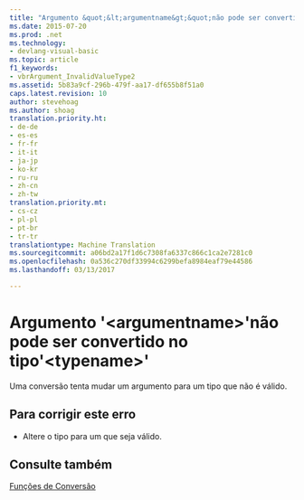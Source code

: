 ```yaml
---
title: "Argumento &quot;&lt;argumentname&gt;&quot;não pode ser convertido no tipo&quot;&lt;typename&gt;&quot; | Documentos do Microsoft"
ms.date: 2015-07-20
ms.prod: .net
ms.technology:
- devlang-visual-basic
ms.topic: article
f1_keywords:
- vbrArgument_InvalidValueType2
ms.assetid: 5b83a9cf-296b-479f-aa17-df655b8f51a0
caps.latest.revision: 10
author: stevehoag
ms.author: shoag
translation.priority.ht:
- de-de
- es-es
- fr-fr
- it-it
- ja-jp
- ko-kr
- ru-ru
- zh-cn
- zh-tw
translation.priority.mt:
- cs-cz
- pl-pl
- pt-br
- tr-tr
translationtype: Machine Translation
ms.sourcegitcommit: a06bd2a17f1d6c7308fa6337c866c1ca2e7281c0
ms.openlocfilehash: 0a536c270df33994c6299befa8984eaf79e44586
ms.lasthandoff: 03/13/2017

---
```

# <a name="argument-39ltargumentnamegt39-cannot-be-converted-to-type-39lttypenamegt39"></a>Argumento '&lt;argumentname&gt;'não pode ser convertido no tipo'&lt;typename&gt;'
Uma conversão tenta mudar um argumento para um tipo que não é válido.  
  
## <a name="to-correct-this-error"></a>Para corrigir este erro  
  
-   Altere o tipo para um que seja válido.  
  
## <a name="see-also"></a>Consulte também  
 [Funções de Conversão](../../visual-basic/language-reference/functions/conversion-functions.md)
